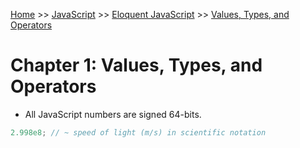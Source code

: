 [Home](../../../README.md) >> [JavaScript](../../../README.md#javascript) >> [Eloquent JavaScript](../../README.md) >> [Values, Types, and Operators](./README.md)

# Chapter 1: Values, Types, and Operators

- All JavaScript numbers are signed 64-bits.

```js
2.998e8; // ~ speed of light (m/s) in scientific notation
```
